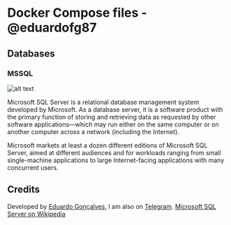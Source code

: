# Docker Compose files - @eduardofg87
## Databases
### MSSQL

![alt text](https://github.com/eduardofg87/docker-compose/blob/master/assets/mssql.png)

Microsoft SQL Server is a relational database management system developed by Microsoft. As a database server, it is a software product with the primary function of storing and retrieving data as requested by other software applications—which may run either on the same computer or on another computer across a network (including the Internet).

Microsoft markets at least a dozen different editions of Microsoft SQL Server, aimed at different audiences and for workloads ranging from small single-machine applications to large Internet-facing applications with many concurrent users.

## Credits 
Developed by [Eduardo Gonçalves](https://twitter.com/eduardofg87), I am also on [Telegram](https://t.me/eduardofg87).
[Microsoft SQL Server on Wikipedia](https://en.wikipedia.org/wiki/Microsoft_SQL_Server)
